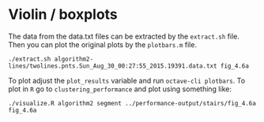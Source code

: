 # Violin / boxplots

The data from the data.txt files can be extracted by the `extract.sh` file. Then you can plot the original plots by
the `plotbars.m` file. 

```
./extract.sh algorithm2-lines/twolines.pnts.Sun_Aug_30_00:27:55_2015.19391.data.txt fig_4.6a
```

To plot adjust the `plot_results` variable and run `octave-cli plotbars`. To plot in `R` go to `clustering_performance`
and plot using something like:

```
./visualize.R algorithm2 segment ../performance-output/stairs/fig_4.6a fig_4.6a
```

